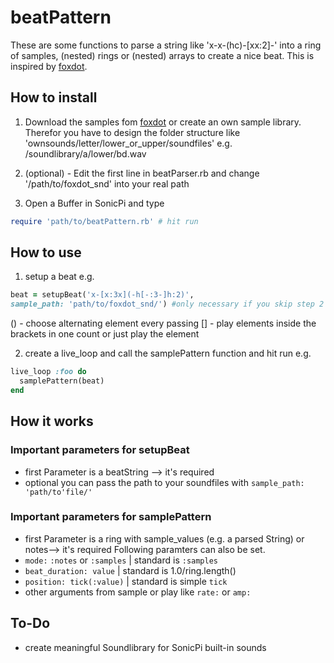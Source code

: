 # beatPattern

These are some functions to parse a string like 'x-x-(hc)-[xx:2]-' into a ring of samples, (nested) rings or (nested) arrays to create a nice beat. This is inspired by [foxdot](https://github.com/Qirky/FoxDot).

## How to install
1. Download the samples fom [foxdot](https://github.com/Qirky/FoxDot/tree/master/FoxDot/snd) or
create an own sample library. Therefor you have to design the folder structure like 'ownsounds/letter/lower_or_upper/soundfiles' e.g. /soundlibrary/a/lower/bd.wav

2. (optional) - Edit the first line in beatParser.rb and change '/path/to/foxdot_snd' into your real path

3. Open a Buffer in SonicPi and type
```ruby
require 'path/to/beatPattern.rb' # hit run
```

## How to use
1. setup a beat e.g.
```ruby
beat = setupBeat('x-[x:3x](-h[-:3-]h:2)',
sample_path: 'path/to/foxdot_snd/') #only necessary if you skip step 2 during installation
```

() - choose alternating element every passing
[] - play elements inside the brackets in one count
or just play the element

2. create a live_loop and call the samplePattern function and hit run e.g.
```ruby
live_loop :foo do
  samplePattern(beat)
end
```

## How it works
### Important parameters for setupBeat
* first Parameter is a beatString --> it's required
* optional you can pass the path to your soundfiles with `sample_path: 'path/to'file/'`

### Important parameters for samplePattern
* first Parameter is a ring with sample_values (e.g. a parsed String) or notes--> it's required
Following paramters can also be set.
* `mode:` `:notes` or `:samples` | standard is `:samples`
* `beat_duration: value` | standard is 1.0/ring.length()
* `position: tick(:value)` | standard is simple `tick`
* other arguments from sample or play like `rate:` or `amp:`

## To-Do
* create meaningful Soundlibrary for SonicPi built-in sounds
